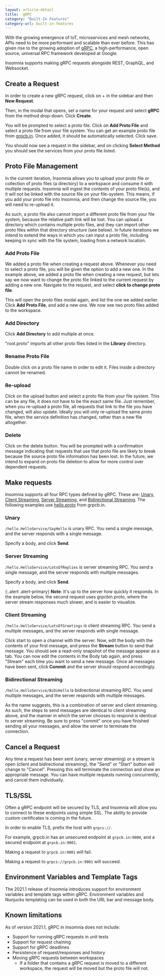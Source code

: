 ```yaml
---
layout: article-detail
title:  gRPC
category: "Built-In Features"
category-url: built-in-features
---
```


With the growing emergence of IoT, microservices and mesh networks, APIs need to be more performant and scalable than ever before. This has given rise to the growing adoption of [gRPC](https://grpc.io/), a high-performance, open source, universal RPC framework developed at Google.

Insomnia supports making gRPC requests alongside REST, GraphQL, and Websocket.

## Create a Request

In order to create a new gRPC request, click on + in the sidebar and then **New Request**.

Then, in the modal that opens, set a name for your request and select **gRPC** from the method drop-down. Click **Create**.

You will be prompted to select a proto file. Click on **Add Proto File** and select a proto file from your file system. You can get an example proto file from [grpcb.in](https://grpcb.in/). Once added, it should be automatically selected. Click save.

You should now see a request in the sidebar, and on clicking **Select Method** you should see the services from your proto file listed.

## Proto File Management

In the current iteration, Insomnia allows you to upload your proto file or collection of proto files (a directory) to a workspace and consume it with multiple requests. Insomnia will ingest the contents of your proto file(s), and it will not be linked with the source file on your file-system. This means, if you add your proto file into Insomnia, and then change the source file, you will need to re-upload it.

As such, a proto file also cannot import a different proto file from your file system, because the relative path link will be lost. You can upload a directory which contains multiple proto files, and they can import other proto files within that directory structure (see below). In future iterations we intend to extend the ways in which you can input a proto file, including keeping in sync with the file system, loading from a network location.

### Add Proto File

We added a proto file when creating a request above. Whenever you need to select a proto file, you will be given the option to add a new one. In the example above, we added a proto file when creating a new request, but lets say we now want to change the proto file linked to the current request by adding a new one. Navigate to the request, and select **click to change proto file**.

This will open the proto files modal again, and list the one we added earlier. Click **Add Proto File**, and add a new one. We now see two proto files added to the workspace.

### Add Directory

Click **Add Directory** to add multiple at once.

"root.proto" imports all other proto files listed in the **Library** directory.

### Rename Proto File

Double click on a proto file name in order to edit it. Files inside a directory cannot be renamed.

### Re-upload

Click on the upload button and select a proto file from your file system. This can be any file, it does not have to be the exact same file. Just remember, when you re-upload a proto file, all requests that link to the file you have changed, will also update. Ideally you will only re-upload the same proto file, when the service definition has changed, rather than a new file altogether.

### Delete

Click on the delete button. You will be prompted with a confirmation message indicating that requests that use that proto file are likely to break because the source proto file information has been lost. In the future, we intend to expand on proto file deletion to allow for more control over dependent requests.

## Make requests

Insomnia supports all four RPC types defined by gRPC. These are: [Unary](https://grpc.io/docs/what-is-grpc/core-concepts/#unary-rpc), [Client Streaming](https://grpc.io/docs/what-is-grpc/core-concepts/#client-streaming-rpc), [Server Streaming](https://grpc.io/docs/what-is-grpc/core-concepts/#server-streaming-rpc), and [Bidirectional Streaming](https://grpc.io/docs/what-is-grpc/core-concepts/#bidirectional-streaming-rpc). The following examples use [hello.proto](https://github.com/moul/pb/blob/master/hello/hello.proto) from grpcb.in.

### Unary

`/hello.HelloService/SayHello` is unary RPC. You send a single message, and the server responds with a single message.

Specify a body, and click **Send**.

### Server Streaming

`/hello.HelloService/LotsOfReplies` is server streaming RPC. You send a single message, and the server responds with multiple messages.

Specify a body, and click **Send**.

{:.alert .alert-primary}
**Note**: It's up to the server how quickly it responds. In the example below, the second request uses grpcbin.proto, where the server stream responses much slower, and is easier to visualize.

### Client Streaming

`/hello.HelloService/LotsOfGreetings` is client streaming RPC. You send a multiple messages, and the server responds with single message.

Click start to open a channel with the server. Now, edit the body with the contents of your first message, and press the **Stream** button to send that message. You should see a read-only snapshot of the message appear as a tab. You can now edit the contents in the Body tab again, and press "Stream" each time you want to send a new message. Once all messages have been sent, click **Commit** and the server should respond accordingly.

### Bidirectional Streaming

`/hello.HelloService/BiDiHello` is bidirectional streaming RPC. You send multiple messages, and the server responds with multiple messages.

As the name suggests, this is a combination of server and client streaming. As such, the steps to send messages are identical to client streaming above, and the manner in which the server chooses to respond is identical to server streaming. Be sure to press "commit" once you have finished sending all your messages, and allow the server to terminate the connection.

## Cancel a Request

Any time a request has been sent (unary, server streaming) or a stream is open (client and bidirectional streaming), the "Send" or "Start" button will change to "Cancel". Pressing this will terminate the connection and show an appropriate message. You can have multiple requests running concurrently, and cancel them individually.

## TLS/SSL

Often a gRPC endpoint will be secured by TLS, and Insomnia will allow you to connect to these endpoints using simple SSL. The ability to provide custom certificates is coming in the future.

In order to enable TLS, prefix the host with `grpcs://`.

For example, grpcb.in has an unsecured endpoint at `grpcb.in:9000`, and a secured endpoint at `grpcb.in:9001`.

Making a request to `grpcb.in:9001` will fail.

Making a request to `grpcs://grpcb.in:9001` will succeed.

## Environment Variables and Template Tags

The 2021.1 release of Insomnia introduces support for environment variables and template tags within gRPC. Environment variables and Nunjucks templating can be used in both the URL bar and message body.

## Known limitations

As of version 2021.1, gRPC in Insomnia does not include:

* Support for running gRPC requests in unit tests
* Support for request chaining
* Support for gRPC deadlines
* Persistence of request/responses and history
* Moving gRPC requests between workspaces
  * If a folder that contains a gRPC request is moved to a different workspace, the request will be moved but the proto file will not.
